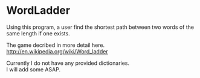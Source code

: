 WordLadder
==========
Using this program, a user find the shortest path between two words of the same 
length if one exists.

The game decribed in more detail here.  http://en.wikipedia.org/wiki/Word_ladder


Currently I do not have any provided dictionaries.  
I will add some ASAP.
